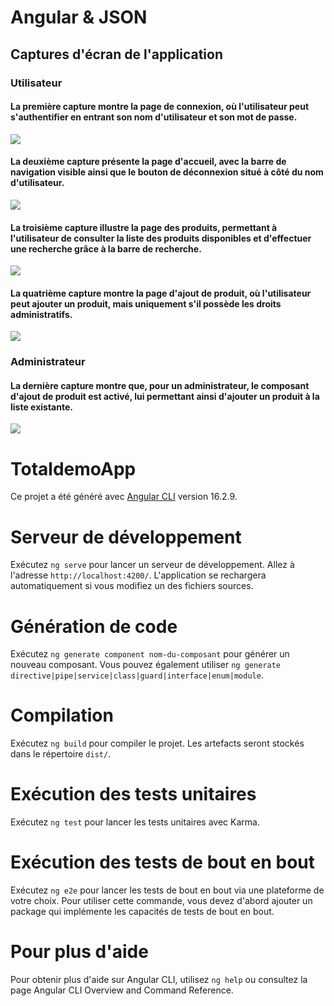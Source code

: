 <h1>Angular & JSON</h1>
<h2>Captures d'écran de l'application</h2>

<h3>Utilisateur</h3>
<h4>La première capture montre la page de connexion, où l'utilisateur peut s'authentifier en entrant son nom d'utilisateur et son mot de passe.</h4>
<img src="./captures/1.png">

<h4>La deuxième capture présente la page d'accueil, avec la barre de navigation visible ainsi que le bouton de déconnexion situé à côté du nom d'utilisateur.</h4>
<img src="./captures/2.png">

<h4>La troisième capture illustre la page des produits, permettant à l'utilisateur de consulter la liste des produits disponibles et d'effectuer une recherche grâce à la barre de recherche.</h4>
<img src="./captures/4.png">

<h4>La quatrième capture montre la page d'ajout de produit, où l'utilisateur peut ajouter un produit, mais uniquement s'il possède les droits administratifs.</h4>
<img src="./captures/3.png">

<h3>Administrateur</h3>
<h4>La dernière capture montre que, pour un administrateur, le composant d'ajout de produit est activé, lui permettant ainsi d'ajouter un produit à la liste existante.</h4>
<img src="./captures/5.png">

# TotaldemoApp

Ce projet a été généré avec [Angular CLI](https://github.com/angular/angular-cli) version 16.2.9.

# Serveur de développement

Exécutez `ng serve` pour lancer un serveur de développement. Allez à l'adresse `http://localhost:4200/`. L'application se rechargera automatiquement si vous modifiez un des fichiers sources.

# Génération de code

Exécutez `ng generate component nom-du-composant` pour générer un nouveau composant. Vous pouvez également utiliser `ng generate directive|pipe|service|class|guard|interface|enum|module`.

# Compilation

Exécutez `ng build` pour compiler le projet. Les artefacts seront stockés dans le répertoire `dist/`.

# Exécution des tests unitaires

Exécutez `ng test` pour lancer les tests unitaires avec Karma.

# Exécution des tests de bout en bout

Exécutez `ng e2e` pour lancer les tests de bout en bout via une plateforme de votre choix. Pour utiliser cette commande, vous devez d'abord ajouter un package qui implémente les capacités de tests de bout en bout.

# Pour plus d'aide

Pour obtenir plus d'aide sur Angular CLI, utilisez `ng help` ou consultez la page Angular CLI Overview and Command Reference.
